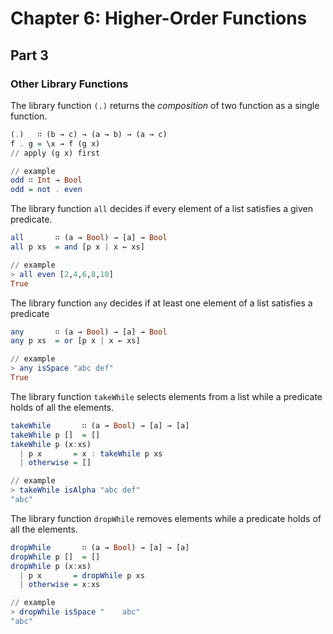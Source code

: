 # Chapter 6: Higher-Order Functions

## Part 3

### Other Library Functions
The library function `(.)` returns the *composition* of two function as a single function.

```Haskell
(.)   ∷ (b → c) → (a → b) → (a → c)
f . g = \x → f (g x)
// apply (g x) first

// example
odd ∷ Int → Bool
odd = not . even
```

The library function `all` decides if every element of a list satisfies a given predicate.
```Haskell
all       ∷ (a → Bool) → [a] → Bool
all p xs  = and [p x | x ← xs]

// example
> all even [2,4,6,8,10]
True
```

The library function `any` decides if at least one element of a list satisfies a predicate
```Haskell
any       ∷ (a → Bool) → [a] → Bool
any p xs  = or [p x | x ← xs]

// example
> any isSpace "abc def"
True
```

The library function `takeWhile` selects elements from a list while a predicate holds of all the elements.
```Haskell
takeWhile       ∷ (a → Bool) → [a] → [a]
takeWhile p []  = []
takeWhile p (x:xs)
  | p x       = x : takeWhile p xs
  | otherwise = []

// example
> takeWhile isAlpha "abc def"
"abc"
```

The library function `dropWhile` removes elements while a predicate holds of all the elements.
```Haskell
dropWhile       ∷ (a → Bool) → [a] → [a]
dropWhile p []  = []
dropWhile p (x:xs)
  | p x       = dropWhile p xs
  | otherwise = x:xs

// example
> dropWhile isSpace "    abc"
"abc"
```
